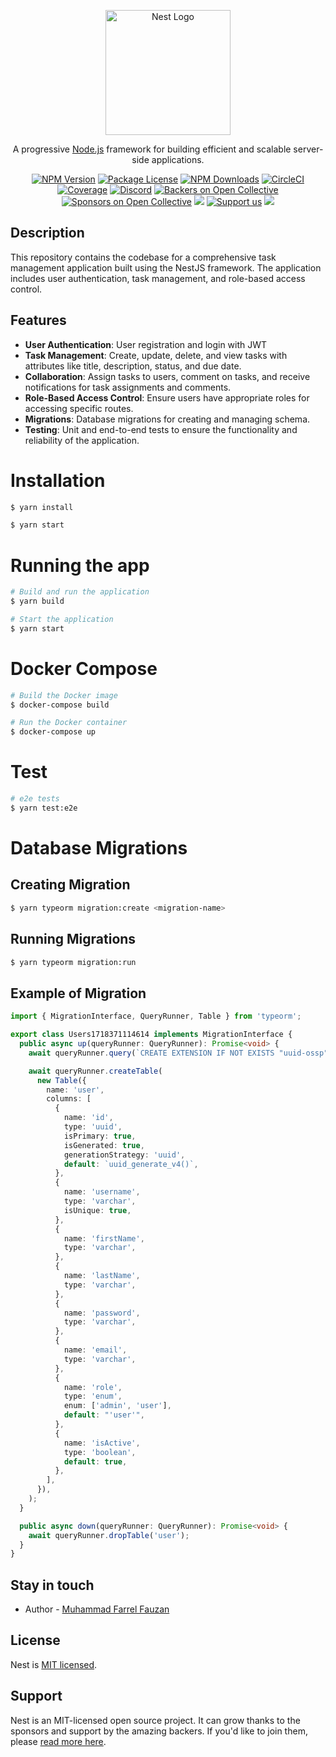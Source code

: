<p align="center">
  <a href="http://nestjs.com/" target="blank"><img src="https://nestjs.com/img/logo-small.svg" width="200" alt="Nest Logo" /></a>
</p>

[circleci-image]: https://img.shields.io/circleci/build/github/nestjs/nest/master?token=abc123def456
[circleci-url]: https://circleci.com/gh/nestjs/nest

  <p align="center">A progressive <a href="http://nodejs.org" target="_blank">Node.js</a> framework for building efficient and scalable server-side applications.</p>
    <p align="center">
<a href="https://www.npmjs.com/~nestjscore" target="_blank"><img src="https://img.shields.io/npm/v/@nestjs/core.svg" alt="NPM Version" /></a>
<a href="https://www.npmjs.com/~nestjscore" target="_blank"><img src="https://img.shields.io/npm/l/@nestjs/core.svg" alt="Package License" /></a>
<a href="https://www.npmjs.com/~nestjscore" target="_blank"><img src="https://img.shields.io/npm/dm/@nestjs/common.svg" alt="NPM Downloads" /></a>
<a href="https://circleci.com/gh/nestjs/nest" target="_blank"><img src="https://img.shields.io/circleci/build/github/nestjs/nest/master" alt="CircleCI" /></a>
<a href="https://coveralls.io/github/nestjs/nest?branch=master" target="_blank"><img src="https://coveralls.io/repos/github/nestjs/nest/badge.svg?branch=master#9" alt="Coverage" /></a>
<a href="https://discord.gg/G7Qnnhy" target="_blank"><img src="https://img.shields.io/badge/discord-online-brightgreen.svg" alt="Discord"/></a>
<a href="https://opencollective.com/nest#backer" target="_blank"><img src="https://opencollective.com/nest/backers/badge.svg" alt="Backers on Open Collective" /></a>
<a href="https://opencollective.com/nest#sponsor" target="_blank"><img src="https://opencollective.com/nest/sponsors/badge.svg" alt="Sponsors on Open Collective" /></a>
  <a href="https://paypal.me/kamilmysliwiec" target="_blank"><img src="https://img.shields.io/badge/Donate-PayPal-ff3f59.svg"/></a>
    <a href="https://opencollective.com/nest#sponsor"  target="_blank"><img src="https://img.shields.io/badge/Support%20us-Open%20Collective-41B883.svg" alt="Support us"></a>
  <a href="https://twitter.com/nestframework" target="_blank"><img src="https://img.shields.io/twitter/follow/nestframework.svg?style=social&label=Follow"></a>
</p>

## Description

This repository contains the codebase for a comprehensive task management application built using the NestJS framework. The application includes user authentication, task management, and role-based access control.

## Features

- **User Authentication**: User registration and login with JWT 
- **Task Management**: Create, update, delete, and view tasks with attributes like title, description, status, and due date.
- **Collaboration**: Assign tasks to users, comment on tasks, and receive notifications for task assignments and comments.
- **Role-Based Access Control**: Ensure users have appropriate roles for accessing specific routes.
- **Migrations**: Database migrations for creating and managing schema.
- **Testing**: Unit and end-to-end tests to ensure the functionality and reliability of the application.

# Installation

```bash
$ yarn install
```

```bash
$ yarn start
```

# Running the app

```bash
# Build and run the application
$ yarn build

# Start the application
$ yarn start
```

# Docker Compose

```bash
# Build the Docker image
$ docker-compose build

# Run the Docker container
$ docker-compose up
```

# Test

```bash
# e2e tests
$ yarn test:e2e
```

# Database Migrations

## Creating Migration

```bash
$ yarn typeorm migration:create <migration-name>
```
## Running Migrations

```bash
$ yarn typeorm migration:run
```

## Example of Migration

```typescript
import { MigrationInterface, QueryRunner, Table } from 'typeorm';

export class Users1718371114614 implements MigrationInterface {
  public async up(queryRunner: QueryRunner): Promise<void> {
    await queryRunner.query(`CREATE EXTENSION IF NOT EXISTS "uuid-ossp"`);

    await queryRunner.createTable(
      new Table({
        name: 'user',
        columns: [
          {
            name: 'id',
            type: 'uuid',
            isPrimary: true,
            isGenerated: true,
            generationStrategy: 'uuid',
            default: `uuid_generate_v4()`,
          },
          {
            name: 'username',
            type: 'varchar',
            isUnique: true,
          },
          {
            name: 'firstName',
            type: 'varchar',
          },
          {
            name: 'lastName',
            type: 'varchar',
          },
          {
            name: 'password',
            type: 'varchar',
          },
          {
            name: 'email',
            type: 'varchar',
          },
          {
            name: 'role',
            type: 'enum',
            enum: ['admin', 'user'],
            default: "'user'",
          },
          {
            name: 'isActive',
            type: 'boolean',
            default: true,
          },
        ],
      }),
    );
  }

  public async down(queryRunner: QueryRunner): Promise<void> {
    await queryRunner.dropTable('user');
  }
}
```

## Stay in touch

- Author - [Muhammad Farrel Fauzan](https://linkedin.com/in/farrelfauzan)

## License

Nest is [MIT licensed](LICENSE).

## Support

Nest is an MIT-licensed open source project. It can grow thanks to the sponsors and support by the amazing backers. If you'd like to join them, please [read more here](https://opencollective.com/nest).







